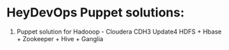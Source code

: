 HeyDevOps Puppet solutions:
===========================

1. Puppet solution for Hadooop - Cloudera CDH3 Update4
HDFS + Hbase + Zookeeper + Hive + Ganglia


